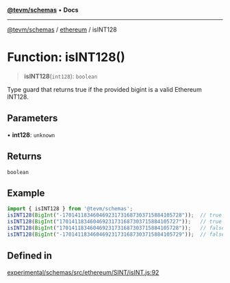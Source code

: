 [**@tevm/schemas**](../../README.md) • **Docs**

***

[@tevm/schemas](../../modules.md) / [ethereum](../README.md) / isINT128

# Function: isINT128()

> **isINT128**(`int128`): `boolean`

Type guard that returns true if the provided bigint is a valid Ethereum INT128.

## Parameters

• **int128**: `unknown`

## Returns

`boolean`

## Example

```ts
import { isINT128 } from '@tevm/schemas';
isINT128(BigInt("-170141183460469231731687303715884105728"));  // true
isINT128(BigInt("170141183460469231731687303715884105727"));   // true
isINT128(BigInt("170141183460469231731687303715884105728"));   // false
isINT128(BigInt("-170141183460469231731687303715884105729"));  // false
````

## Defined in

[experimental/schemas/src/ethereum/SINT/isINT.js:92](https://github.com/evmts/tevm-monorepo/blob/main/experimental/schemas/src/ethereum/SINT/isINT.js#L92)
